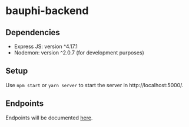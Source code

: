 # bauphi-backend

## Dependencies

- Express JS: version ^4.17.1
- Nodemon: version ^2.0.7 (for development purposes)

## Setup

Use `npm start` or `yarn server` to start the server in http://localhost:5000/.

## Endpoints

Endpoints will be documented [here](https://github.com/BauPhi/bauphi-backend/issues/3#issuecomment-782308406).
